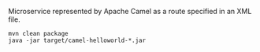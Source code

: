 Microservice represented by Apache Camel as a route specified in an XML file.

```
mvn clean package
java -jar target/camel-helloworld-*.jar
```